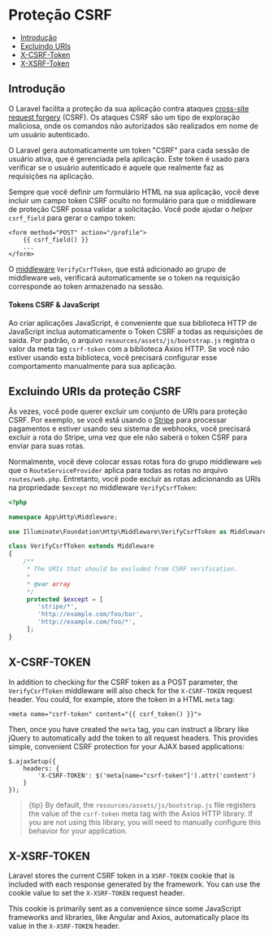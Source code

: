 # Proteção CSRF

- [Introdução](#csrf-introduction)
- [Excluindo URIs](#csrf-excluding-uris)
- [X-CSRF-Token](#csrf-x-csrf-token)
- [X-XSRF-Token](#csrf-x-xsrf-token)

<a name="csrf-introduction"></a>
## Introdução

O Laravel facilita a proteção da sua aplicação contra ataques [cross-site request forgery](https://en.wikipedia.org/wiki/Cross-site_request_forgery) (CSRF). Os ataques CSRF são um tipo de exploração maliciosa, onde os comandos não autorizados são realizados em nome de um usuário autenticado.

O Laravel gera automaticamente um token "CSRF" para cada sessão de usuário ativa, que é gerenciada pela aplicação. Este token é usado para verificar se o usuário autenticado é aquele que realmente faz as requisições na aplicação.

Sempre que você definir um formulário HTML na sua aplicação, você deve incluir um campo token CSRF oculto no formulário para que o middleware de proteção CSRF possa validar a solicitação. Você pode ajudar o _helper_ `csrf_field` para gerar o campo token:

    <form method="POST" action="/profile">
        {{ csrf_field() }}
        ...
    </form>

O [middleware](/docs/{{version}}/middleware) `VerifyCsrfToken`, que está adicionado ao grupo de middleware `web`, verificará automaticamente se o token na requisição corresponde ao token armazenado na sessão.

#### Tokens CSRF & JavaScript

Ao criar aplicações JavaScript, é conveniente que sua biblioteca HTTP de JavaScript inclua automaticamente o Token CSRF a todas as requisições de saída. Por padrão, o arquivo `resources/assets/js/bootstrap.js` registra o valor da meta tag `csrf-token` com a biblioteca Axios HTTP. Se você não estiver usando esta biblioteca, você precisará configurar esse comportamento manualmente para sua aplicação.

<a name="csrf-excluding-uris"></a>
## Excluindo URIs da proteção CSRF

Às vezes, você pode querer excluir um conjunto de URIs para proteção CSRF. Por exemplo, se você está usando o [Stripe](https://stripe.com) para processar pagamentos e estiver usando seu sistema de webhooks, você precisará excluir a rota do Stripe, uma vez que ele não saberá o token CSRF para enviar para suas rotas.

Normalmente, você deve colocar essas rotas fora do grupo middleware `web` que o `RouteServiceProvider` aplica para todas as rotas no arquivo `routes/web.php`. Entretanto, você pode excluir as rotas adicionando as URIs na propriedade `$except` no middleware `VerifyCsrfToken`:

```php
<?php

namespace App\Http\Middleware;

use Illuminate\Foundation\Http\Middleware\VerifyCsrfToken as Middleware;

class VerifyCsrfToken extends Middleware
{
    /**
     * The URIs that should be excluded from CSRF verification.
     *
     * @var array
     */
     protected $except = [
        'stripe/*',
        'http://example.com/foo/bar',
        'http://example.com/foo/*',
     ];
}
```
<a name="csrf-x-csrf-token"></a>
## X-CSRF-TOKEN

In addition to checking for the CSRF token as a POST parameter, the `VerifyCsrfToken` middleware will also check for the `X-CSRF-TOKEN` request header. You could, for example, store the token in a HTML `meta` tag:

    <meta name="csrf-token" content="{{ csrf_token() }}">

Then, once you have created the `meta` tag, you can instruct a library like jQuery to automatically add the token to all request headers. This provides simple, convenient CSRF protection for your AJAX based applications:

    $.ajaxSetup({
        headers: {
            'X-CSRF-TOKEN': $('meta[name="csrf-token"]').attr('content')
        }
    });

> {tip} By default, the `resources/assets/js/bootstrap.js` file registers the value of the `csrf-token` meta tag with the Axios HTTP library. If you are not using this library, you will need to manually configure this behavior for your application.

<a name="csrf-x-xsrf-token"></a>
## X-XSRF-TOKEN

Laravel stores the current CSRF token in a `XSRF-TOKEN` cookie that is included with each response generated by the framework. You can use the cookie value to set the `X-XSRF-TOKEN` request header.

This cookie is primarily sent as a convenience since some JavaScript frameworks and libraries, like Angular and Axios, automatically place its value in the `X-XSRF-TOKEN` header.
